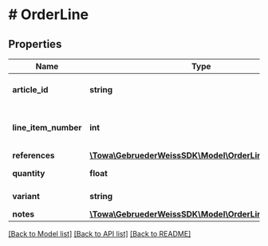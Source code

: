 # # OrderLine

## Properties

Name | Type | Description | Notes
------------ | ------------- | ------------- | -------------
**article_id** | **string** | article identification number | [optional]
**line_item_number** | **int** | unique customer line item number | [optional]
**references** | [**\Towa\GebruederWeissSDK\Model\OrderLineReference[]**](OrderLineReference.md) |  | [optional]
**quantity** | **float** | quantity of article | [optional]
**variant** | **string** | article variant | [optional]
**notes** | [**\Towa\GebruederWeissSDK\Model\OrderLineNote[]**](OrderLineNote.md) |  | [optional]

[[Back to Model list]](../../README.md#models) [[Back to API list]](../../README.md#endpoints) [[Back to README]](../../README.md)

